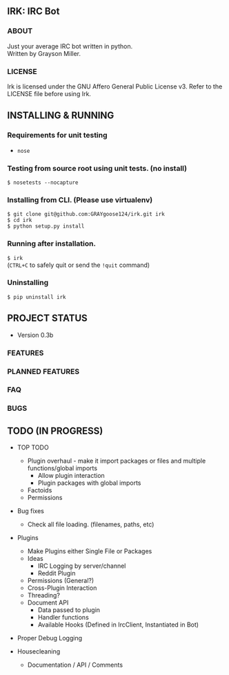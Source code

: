 ## IRK: IRC Bot

### ABOUT
Just your average IRC bot written in python.    
Written by Grayson Miller.       
                            
### LICENSE
Irk is licensed under the GNU Affero General Public License v3.
Refer to the LICENSE file before using Irk.   


## INSTALLING & RUNNING
### Requirements for unit testing
* `nose`   
    
### Testing from source root using unit tests. (no install)
`$ nosetests --nocapture`

### Installing from CLI. (Please use virtualenv)
`$ git clone git@github.com:GRAYgoose124/irk.git irk`  
`$ cd irk`                                           
`$ python setup.py install`                       

### Running after installation.
`$ irk`   
(`CTRL+C` to safely quit or send the `!quit` command)
                                     
### Uninstalling
`$ pip uninstall irk`                                


## PROJECT STATUS
* Version 0.3b

### FEATURES

### PLANNED FEATURES

### FAQ

### BUGS

## TODO (IN PROGRESS)
* TOP TODO
  * Plugin overhaul - make it import packages or files and multiple functions/global imports
    * Allow plugin interaction
    * Plugin packages with global imports
  * Factoids
  * Permissions

* Bug fixes
  * Check all file loading. (filenames, paths, etc)
* Plugins
  * Make Plugins either Single File or Packages
  * Ideas
    * IRC Logging by server/channel
    * Reddit Plugin
  * Permissions (General?)
  * Cross-Plugin Interaction
  * Threading?
  * Document API
    * Data passed to plugin
    * Handler functions
    * Available Hooks (Defined in IrcClient, Instantiated in Bot)
* Proper Debug Logging
* Housecleaning
  * Documentation / API / Comments